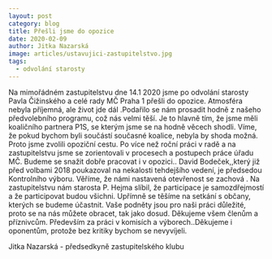 ```yaml
---
layout: post
category: blog
title: Přešli jsme do opozice
date: 2020-02-09
author: Jitka Nazarská
image: articles/ustavujici-zastupitelstvo.jpg
tags:
  - odvolání starosty
---
```


Na mimořádném zastupitelstvu dne 14.1 2020 jsme po odvolání starosty Pavla Čižinského a celé rady MČ Praha 1 přešli do opozice. Atmosféra nebyla příjemná, ale život jde dál .Podařilo se nám prosadit hodně z našeho předvolebního programu, což nás velmi těší. Je to hlavně tím, že jsme měli koaličního partnera P1S, se kterým jsme se na hodně věcech shodli. Víme, že pokud bychom byli součástí současné koalice, nebyla by shoda možná. Proto jsme zvolili opoziční cestu. Po více než roční práci v radě a na zastupitelstvu jsme se zorientovali v procesech a postupech práce úřadu MČ. Budeme se snažit dobře pracovat i v opozici.. David Bodeček,,který již před volbami 2018 poukazoval na nekalosti tehdejšího vedení, je předsedou Kontrolního výboru. Věříme, že námi nastavená otevřenost se zachová . Na zastupitelstvu nám starosta P. Hejma slíbil, že participace je samozdřejmostí a že participovat budou všichni. Upřímně se těšíme na setkání s občany, kterých se budeme účastnit. Vaše podněty jsou pro naši práci důležité, proto se na nás můžete obracet, tak jako dosud. Děkujeme všem členům a příznivcům. Především za práci v komisích a výborech..Děkujeme i oponentům, protože bez kritiky bychom se nevyvíjeli.

Jitka Nazarská - předsedkyně zastupitelského klubu
